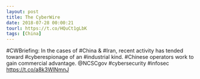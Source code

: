 ```yaml
---
layout: post
title: The CyberWire
date: 2018-07-28 00:00:21
tourl: https://t.co/HQuCt1gLbK
tags: [China]
---
```

#CWBriefing: In the cases of #China &amp; #Iran, recent activity has tended toward #cyberespionage of an #industrial kind. #Chinese operators work to gain commercial advantage. @NCSCgov #cybersecurity #infosec https://t.co/a8k3WlNmnJ